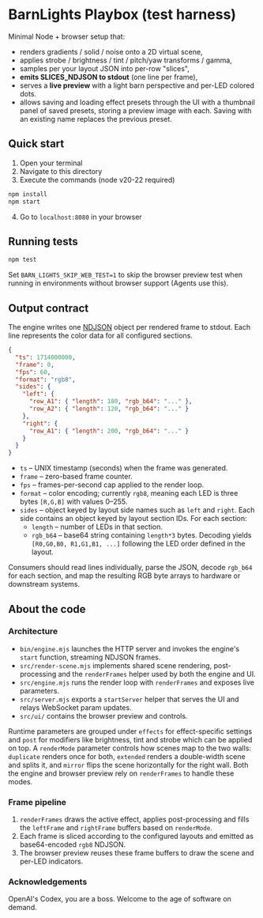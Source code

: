 # BarnLights Playbox (test harness)

Minimal Node + browser setup that:
- renders gradients / solid / noise onto a 2D virtual scene,
- applies strobe / brightness / tint / pitch/yaw transforms / gamma,
- samples per your layout JSON into per-row "slices",
- **emits SLICES_NDJSON to stdout** (one line per frame),
- serves a **live preview** with a light barn perspective and per-LED colored dots.
- allows saving and loading effect presets through the UI with a thumbnail panel of saved presets, storing a preview image with each. Saving with an existing name replaces the previous preset.

## Quick start
1. Open your terminal
2. Navigate to this directory
3. Execute the commands (node v20-22 required)
```bash
npm install
npm start
```
4.  Go to `localhost:8080` in your browser

## Running tests
```bash
npm test
```
Set `BARN_LIGHTS_SKIP_WEB_TEST=1` to skip the browser preview test when running in environments without browser support (Agents use this).

## Output contract

The engine writes one [NDJSON](https://ndjson.org/) object per rendered frame to
stdout. Each line represents the color data for all configured sections.

```json
{
  "ts": 1714000000,
  "frame": 0,
  "fps": 60,
  "format": "rgb8",
  "sides": {
    "left": {
      "row_A1": { "length": 180, "rgb_b64": "..." },
      "row_A2": { "length": 120, "rgb_b64": "..." }
    },
    "right": {
      "row_A1": { "length": 200, "rgb_b64": "..." }
    }
  }
}
```

- `ts` – UNIX timestamp (seconds) when the frame was generated.
- `frame` – zero-based frame counter.
- `fps` – frames-per-second cap applied to the render loop.
- `format` – color encoding; currently `rgb8`, meaning each LED is three bytes
  `[R,G,B]` with values 0–255.
- `sides` – object keyed by layout side names such as `left` and `right`. Each
  side contains an object keyed by layout section IDs. For each section:
  - `length` – number of LEDs in that section.
  - `rgb_b64` – base64 string containing `length*3` bytes. Decoding yields
    `[R0,G0,B0, R1,G1,B1, ...]` following the LED order defined in the layout.

Consumers should read lines individually, parse the JSON, decode `rgb_b64` for
each section, and map the resulting RGB byte arrays to hardware or downstream
systems.

## About the code

### Architecture
- `bin/engine.mjs` launches the HTTP server and invokes the engine's `start` function, streaming NDJSON frames.
- `src/render-scene.mjs` implements shared scene rendering, post-processing and the `renderFrames` helper used by both the engine and UI.
- `src/engine.mjs` runs the render loop with `renderFrames` and exposes live parameters.
- `src/server.mjs` exports a `startServer` helper that serves the UI and relays WebSocket param updates.
- `src/ui/` contains the browser preview and controls.

Runtime parameters are grouped under `effects` for effect-specific settings
and `post` for modifiers like brightness, tint and strobe which can be applied on top.
A `renderMode` parameter controls how scenes map to the two walls: `duplicate` renders once for both, `extended` renders a double-width scene and splits it, and `mirror` flips the scene horizontally for the right wall. Both the engine and browser preview rely on `renderFrames` to handle these modes.

### Frame pipeline
1. `renderFrames` draws the active effect, applies post-processing and fills the `leftFrame` and `rightFrame` buffers based on `renderMode`.
2. Each frame is sliced according to the configured layouts and emitted as base64-encoded `rgb8` NDJSON.
3. The browser preview reuses these frame buffers to draw the scene and per-LED indicators.

### Acknowledgements
OpenAI's Codex, you are a boss. Welcome to the age of software on demand.
